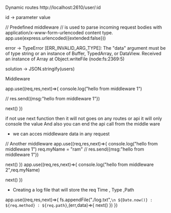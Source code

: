 Dynamic routes 
http://localhost:2610/user/:id

id -> parameter value 


// Predefined middleware
// is used to parse incoming request bodies with application/x-www-form-urlencoded content type.
app.use(express.urlencoded({extended:false}))



error -> TypeError [ERR_INVALID_ARG_TYPE]: The "data" argument must be of type string or an instance of Buffer, TypedArray, or DataView. Received an instance of Array
    at Object.writeFile (node:fs:2369:5)

solution ->  JSON.stringify(users)


Middleware

app.use((req,res,next)=>{
  console.log("hello from middleware 1")

  // res.send({msg:"hello from middleware 1"})

  next()
})


if not use next function then it will not goes on any routes or api it will only console the value And also you can end the api call from the middle ware 


* we can acces middleware data in any request

// Another middleware
app.use((req,res,next)=>{
  console.log("hello from middleware 1")
  req.myName = "ram"
  // res.send({msg:"hello from middleware 1"})

  next()
})
app.use((req,res,next)=>{
  console.log("hello from middleware 2",req.myName)

  next()
})

* Creating a log file that will store the req Time , Type ,Path

app.use((req,res,next)=>{
  fs.appendFile("./log.txt",`\n ${Date.now()} : ${req.method} : ${req.path}`,(err,data)=>{
    next()
  })
})